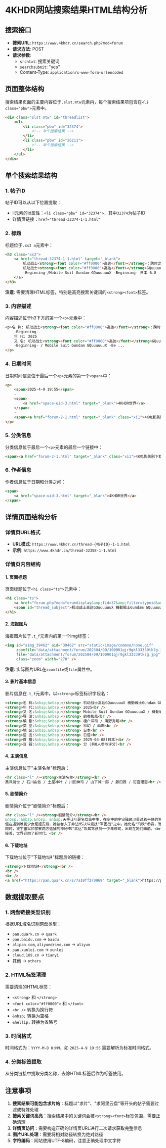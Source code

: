 # 4KHDR网站搜索结果HTML结构分析

## 搜索接口

- **搜索URL**: `https://www.4khdr.cn/search.php?mod=forum`
- **请求方法**: POST
- **请求参数**: 
  - `srchtxt`: 搜索关键词
  - `searchsubmit`: "yes"
  - Content-Type: `application/x-www-form-urlencoded`

## 页面整体结构

搜索结果页面的主要内容位于`.slst.mtw`元素内，每个搜索结果项包含在`<li class="pbw">`元素中。

```html
<div class="slst mtw" id="threadlist">
    <ul>
        <li class="pbw" id="32374">
            <!-- 单个搜索结果 -->
        </li>
        <li class="pbw" id="26211">
            <!-- 单个搜索结果 -->
        </li>
    </ul>
</div>
```

## 单个搜索结果结构

### 1. 帖子ID

帖子ID可以从以下位置提取：
- li元素的id属性：`<li class="pbw" id="32374">`，其中`32374`为帖子ID
- 详情页链接：`href="thread-32374-1-1.html"`

### 2. 标题

标题位于`.xs3 a`元素中：

```html
<h3 class="xs3">
    <a href="thread-32374-1-1.html" target="_blank">
        机动战士<strong><font color="#ff0000">高达</font></strong>：跨时之战 機動戦士Gundam GQuuuuuuX -Beginning- 2025
        机动战士<strong><font color="#ff0000">高达</font></strong>GQuuuuuuX序章/機動戦士ガンダム ジークアクス
        -Beginning-‎/Mobile Suit Gundam GQuuuuuuX -Beginning- 日本 6.8
    </a>
</h3>
```

**注意**: 需要清理HTML标签，特别是高亮搜索关键词的`<strong><font>`标签。

### 3. 内容描述

内容描述位于h3下方的第一个`<p>`元素中：

```html
<p>名 称: 机动战士<strong><font color="#ff0000">高达</font></strong>：跨时之战 機動戦士Gundam GQuuuuuuX
    -Beginning-
    年 代: 2025
    又 名: 机动战士<strong><font color="#ff0000">高达</font></strong>GQuuuuuuX序章 / 機動戦士ガンダム ジークアクス
    -Beginning-‎ / Mobile Suit Gundam GQuuuuuuX -Be ...
</p>
```

### 4. 日期时间

日期时间信息位于最后一个`<p>`元素的第一个`<span>`中：

```html
<p>
    <span>2025-4-9 19:55</span>
    -
    <span>
        <a href="space-uid-3.html" target="_blank">4KHDR世界</a>
    </span>
    -
    <span><a href="forum-2-1.html" target="_blank" class="xi1">4K电影美剧下载 - HDR杜比视界资源</a></span>
</p>
```

### 5. 分类信息

分类信息位于最后一个`<p>`元素的最后一个链接中：

```html
<span><a href="forum-2-1.html" target="_blank" class="xi1">4K电影美剧下载 - HDR杜比视界资源</a></span>
```

### 6. 作者信息

作者信息位于日期和分类之间：

```html
<span>
    <a href="space-uid-3.html" target="_blank">4KHDR世界</a>
</span>
```

## 详情页面结构分析

### 详情页URL格式

- **URL模式**: `https://www.4khdr.cn/thread-{帖子ID}-1-1.html`
- **示例**: `https://www.4khdr.cn/thread-32358-1-1.html`

### 详情页内容结构

#### 1. 页面标题

页面标题位于`<h1 class="ts">`元素中：

```html
<h1 class="ts">
    <a href="forum.php?mod=forumdisplay&amp;fid=37&amp;filter=typeid&amp;typeid=55">[夸克网盘]</a>
    <span id="thread_subject">机动战士高达GQuuuuuuX 機動戦士Gundam GQuuuuuuX 2025 Mobile Suit Gundam GQuuuuuuX/機動戦士ガンダム ジークアクス 日本</span>
</h1>
```

#### 2. 海报图片

海报图片位于`.t_f`元素内的第一个img标签：

```html
<img id="aimg_39462" aid="39462" src="static/image/common/none.gif" 
     zoomfile="data/attachment/forum/202504/09/100901qjr9gkl33339tk7g.jpg" 
     file="data/attachment/forum/202504/09/100901qjr9gkl33339tk7g.jpg" 
     class="zoom" width="270" />
```

**注意**: 实际图片URL在`zoomfile`或`file`属性中。

#### 3. 影片基本信息

影片信息在`.t_f`元素中，以`<strong>`标签标识字段名：

```html
<strong>名 称:&nbsp;&nbsp;</strong> 机动战士高达GQuuuuuuX 機動戦士Gundam GQuuuuuuX<br />
<strong>年 代:&nbsp;&nbsp;</strong> 2025<br />
<strong>又 名:&nbsp;&nbsp;</strong> Mobile Suit Gundam GQuuuuuuX / 機動戦士ガンダム ジークアクス<br />
<strong>导 演:&nbsp;&nbsp;</strong> 鹤卷和哉<br />
<strong>编 剧:&nbsp;&nbsp;</strong> 榎户洋司 / 庵野秀明<br />
<strong>类 型:&nbsp;&nbsp;</strong> 科幻 / 动画<br />
<strong>地 区:&nbsp;&nbsp;</strong> 日本<br />
<strong>语 言:&nbsp;&nbsp;</strong> 日语<br />
<strong>首 播:&nbsp;&nbsp;</strong> 2025-04-08(日本)<br />
<strong>豆 瓣:&nbsp;&nbsp;</strong> 分 (共0人参与评分)<br />
```

#### 4. 主演信息

主演信息位于"主演名单"标题后：

```html
<hr class="l" /><strong>主演名单</strong><br />
黑泽朋世 / 石川由依 / 土屋神叶 / 川田绅司 / 山下诚一郎 / 藤田茜 / 钉宫理惠<br />
```

#### 5. 剧情简介

剧情简介位于"剧情简介"标题后：

```html
<hr class="l" /><strong>剧情简介</strong><br />
&nbsp; &nbsp;&nbsp; &nbsp;天手让叶是名女高中生，在空中的宇宙殖民卫星过着平静的生活。<br />
但在遇到难民少女尼娅安后，她被卷入了非法MS决斗竞技"军团战"之中。她化名"玛秋"参赛，驾驶着GQuuuuuuX，每日投身激烈的战斗。<br />
同时，被宇宙军和警察两方追捕的神秘MS"高达"及其驾驶员──少年修司，出现在她们面前。<br />
接着，世界迎向了新时代。<br />
```

#### 6. 下载地址

下载地址位于"下载地址⏬"标题后的链接：

```html
<strong>下载地址⏬</strong><br />
<br />
<br />
<a href="https://pan.quark.cn/s/7a19ff270969" target="_blank">https://pan.quark.cn/s/7a19ff270969</a><br />
```

## 数据提取要点

### 1. 网盘链接类型识别

根据URL域名识别网盘类型：
- `pan.quark.cn` → `quark`
- `pan.baidu.com` → `baidu`
- `alipan.com`, `aliyundrive.com` → `aliyun`
- `pan.xunlei.com` → `xunlei`
- `cloud.189.cn` → `tianyi`
- 其他 → `others`

### 2. HTML标签清理

需要清理的HTML标签：
- `<strong>` 和 `</strong>`
- `<font color="#ff0000">` 和 `</font>`
- `<br />` 转换为换行符
- `&nbsp;` 转换为空格
- `&hellip;` 转换为省略号

### 3. 时间格式

时间格式为：`YYYY-M-D H:MM`，如 `2025-4-9 19:55`
需要解析为标准时间格式。

### 4. 分类标签提取

从分类链接中提取分类名称，去除HTML标签后作为标签使用。

## 注意事项

1. **搜索结果可能包含求片帖**：标题以"求片"、"求阿里云盘"等开头的帖子需要过滤或特殊处理
2. **搜索关键词高亮**：搜索结果中的关键词会被`<strong><font>`标签包围，需要正确清理
3. **详情页访问**：需要构造正确的详情页URL进行二次请求获取完整信息
4. **图片URL处理**：需要将相对路径转换为绝对路径
5. **字符编码**：网站使用UTF-8编码，注意正确处理中文字符